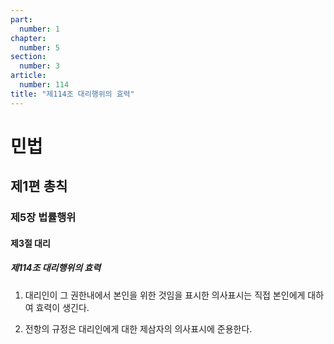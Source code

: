 ```yaml
---
part:
  number: 1
chapter:
  number: 5
section:
  number: 3
article:
  number: 114
title: "제114조 대리행위의 효력"
---
```

# 민법

## 제1편 총칙

### 제5장 법률행위

#### 제3절 대리

##### 제114조 대리행위의 효력

1. 대리인이 그 권한내에서 본인을 위한 것임을 표시한 의사표시는 직접 본인에게 대하여 효력이 생긴다.

2. 전항의 규정은 대리인에게 대한 제삼자의 의사표시에 준용한다.
